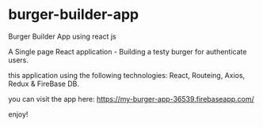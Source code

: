 # burger-builder-app
Burger Builder App using react js

A Single page React application - Building a testy burger for authenticate users. 

this application using the following technologies:
React, Routeing, Axios, Redux & FireBase DB.

you can visit the app here: https://my-burger-app-36539.firebaseapp.com/ 

enjoy!
